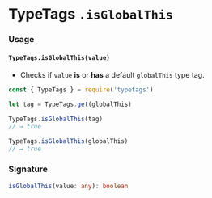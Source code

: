 # TypeTags `.isGlobalThis`

### Usage

#### `TypeTags.isGlobalThis(value)`

- Checks if `value` **is** or **has** a default `globalThis` type tag.

```js
const { TypeTags } = require('typetags')

let tag = TypeTags.get(globalThis)

TypeTags.isGlobalThis(tag)
// → true

TypeTags.isGlobalThis(globalThis)
// → true
```

### Signature

```ts
isGlobalThis(value: any): boolean
```

